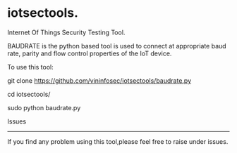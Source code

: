 # iotsectools.

Internet Of Things Security Testing Tool.

BAUDRATE is the python based tool is used to connect at appropriate baud
rate, parity and flow control properties of the IoT device.

To use this tool:

git clone https://github.com/vininfosec/iotsectools/baudrate.py

cd iotsectools/

sudo python baudrate.py










Issues
_____________

If you find any problem using this tool,please feel free to raise under issues.





